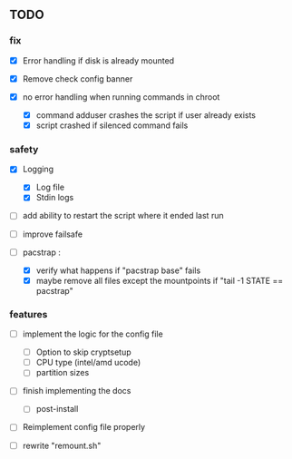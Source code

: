 ## TODO
### fix
- [x] Error handling if disk is already mounted
- [x] Remove check config banner

- [x] no error handling when running commands in chroot
    - [x] command adduser crashes the script if user already exists
    - [x] script crashed if silenced command fails

### safety
- [x] Logging
    - [x] Log file
    - [x] Stdin logs

- [ ] add ability to restart the script where it ended last run
- [ ] improve failsafe

- [ ] pacstrap :
    - [x] verify what happens if "pacstrap base" fails
    - [x] maybe remove all files except the mountpoints if "tail -1 STATE == pacstrap"

### features
- [ ] implement the logic for the config file
    - [ ] Option to skip cryptsetup
    - [ ] CPU type (intel/amd ucode)
    - [ ] partition sizes

- [ ] finish implementing the docs
    - [ ] post-install

- [ ] Reimplement config file properly

- [ ] rewrite "remount.sh"
